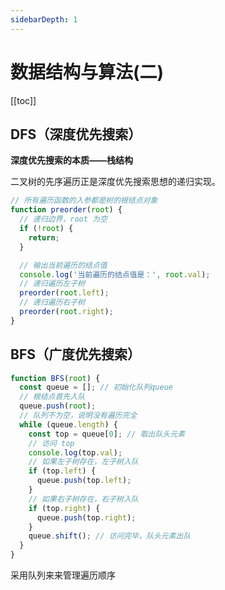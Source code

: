 ```yaml
---
sidebarDepth: 1
---
```


# 数据结构与算法(二)

[[toc]]

## DFS（深度优先搜索）

**深度优先搜索的本质——栈结构**

二叉树的先序遍历正是深度优先搜索思想的递归实现。

```js
// 所有遍历函数的入参都是树的根结点对象
function preorder(root) {
  // 递归边界，root 为空
  if (!root) {
    return;
  }

  // 输出当前遍历的结点值
  console.log('当前遍历的结点值是：', root.val);
  // 递归遍历左子树
  preorder(root.left);
  // 递归遍历右子树
  preorder(root.right);
}
```

## BFS（广度优先搜索）

```js
function BFS(root) {
  const queue = []; // 初始化队列queue
  // 根结点首先入队
  queue.push(root);
  // 队列不为空，说明没有遍历完全
  while (queue.length) {
    const top = queue[0]; // 取出队头元素
    // 访问 top
    console.log(top.val);
    // 如果左子树存在，左子树入队
    if (top.left) {
      queue.push(top.left);
    }
    // 如果右子树存在，右子树入队
    if (top.right) {
      queue.push(top.right);
    }
    queue.shift(); // 访问完毕，队头元素出队
  }
}
```

采用队列来来管理遍历顺序
